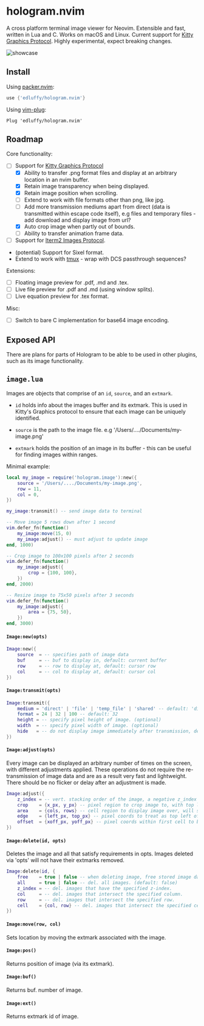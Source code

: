 # hologram.nvim
A cross platform terminal image viewer for Neovim. Extensible and fast, written in Lua and C. Works on macOS and Linux. Current support for
[Kitty Graphics Protocol](https://sw.kovidgoyal.net/kitty/graphics-protocol.html). Highly experimental, expect breaking changes.

![showcase](https://user-images.githubusercontent.com/28115337/115054101-c0848680-9ed7-11eb-9980-a3bc2d691fc2.gif)

## Install
Using [packer.nvim](https://github.com/wbthomason/packer.nvim):
```lua
use {'edluffy/hologram.nvim'}
```
Using [vim-plug](https://github.com/junegunn/vim-plug):
```vimscript
Plug 'edluffy/hologram.nvim'
```
## Roadmap
Core functionality:
- [ ] Support for [Kitty Graphics Protocol](https://sw.kovidgoyal.net/kitty/graphics-protocol.html)
    - [x] Ability to transfer .png format files and display at an arbitrary location in an nvim buffer.
    - [x] Retain image transparency when being displayed.
    - [x] Retain image position when scrolling.
    - [ ] Extend to work with file formats other than png, like jpg.
    - [ ] Add more transmission mediums apart from direct (data is transmitted within escape code itself), e.g files and temporary files - add download and display image from url?
    - [x] Auto crop image when partly out of bounds.
    - [ ] Ability to transfer animation frame data.
- [ ] Support for [Iterm2 Images Protocol](https://iterm2.com/documentation-images.html#:~:text=Inline%20Images%20Protocol-,Inline%20Images%20Protocol,8%2Dbit%2Dclean%20environment).
- (potential) Support for Sixel format.
- Extend to work with [tmux](https://github.com/tmux/tmux/wiki) - wrap with DCS passthrough sequences?

Extensions:
- [ ] Floating image preview for .pdf, .md and .tex.
- [ ] Live file preview for .pdf and .md (using window splits).
- [ ] Live equation preview for .tex format.

Misc:
- [ ] Switch to bare C implementation for base64 image encoding.

## Exposed API
There are plans for parts of Hologram to be able to be used in other plugins, such as its image functionality.

## `image.lua`
Images are objects that comprise of an `id`, `source`, and an `extmark`.

- `id` holds info about the images buffer and its extmark. This is used in Kitty's Graphics protocol to ensure that each image can be uniquely identified.

- `source` is the path to the image file. e.g '/Users/..../Documents/my-image.png'

- `extmark` holds the position of an image in its buffer - this can be useful for finding images within ranges.

Minimal example:

```lua
local my_image = require('hologram.image'):new({
    source = '/Users/..../Documents/my-image.png',
    row = 11,
    col = 0,
})

my_image:transmit() -- send image data to terminal

-- Move image 5 rows down after 1 second
vim.defer_fn(function()
    my_image:move(15, 0)
    my_image:adjust() -- must adjust to update image
end, 1000)

-- Crop image to 100x100 pixels after 2 seconds
vim.defer_fn(function()
    my_image:adjust({
        crop = {100, 100},
    })
end, 2000)

-- Resize image to 75x50 pixels after 3 seconds
vim.defer_fn(function()
    my_image:adjust({
        area = {75, 50},
    })
end, 3000)
```

#### `Image:new(opts)`
```lua
Image:new({
    source  = -- specifies path of image data
    buf     = -- buf to display in, default: current buffer
    row     = -- row to display at, default: cursor row
    col     = -- col to display at, default: cursor col
})
```

#### `Image:transmit(opts)`
```lua
Image:transmit({
    medium = 'direct' | 'file' | 'temp_file' | 'shared' -- default: 'direct'
    format = 24 | 32 | 100 -- default: 32
    height = -- specify pixel height of image. (optional)
    width  = -- specify pixel width of image. (optional)
    hide   = -- do not display image immediately after transmission, default: false
})
```

#### `Image:adjust(opts)`
Every image can be displayed an arbitrary number of times on the screen, with different adjustments applied. 
These operations do not require the re-transmission of image data and are as a result very fast and lightweight.
There should be no flicker or delay after an adjustment is made.

```lua
Image:adjust({
    z_index = -- vert. stacking order of the image, a negative z_index will draw below text. (default: 0).
    crop    = {x_px, y_px} -- pixel region to crop image to, with top left anchored. (optional)
    area    = {cols, rows} -- cell region to display image over, will stretch/squash if necessary. (optional)
    edge    = {left_px, top_px} -- pixel coords to treat as top left of image. will cause crash if edge > img size. (optional)
    offset  = {xoff_px, yoff_px} -- pixel coords within first cell to begin displaying image, must be smaller than cell size. (optional)
})
```
#### `Image:delete(id, opts)`

Deletes the image and all that satisfy requirements in opts. Images deleted via 'opts' will not have their extmarks removed.

```lua
Image:delete(id, {
    free    = true | false -- when deleting image, free stored image data and also extmark of image. (default: false)
    all     = true | false -- del. all images. (default: false)
    z_index = -- del. images that have the specified z-index.
    col     = -- del. images that intersect the specified column.
    row     = -- del. images that intersect the specified row.
    cell    = {col, row} -- del. images that intersect the specified cell
})
```

#### `Image:move(row, col)`
Sets location by moving the extmark associated with the image.

#### `Image:pos()`
Returns position of image (via its extmark).

#### `Image:buf()`
Returns buf. number of image.

#### `Image:ext()`
Returns extmark id of image.
